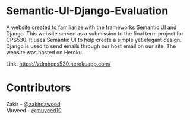 # Semantic-UI-Django-Evaluation
A website created to familiarize with the frameworks Semantic UI and Django. This website served as a submission to the final term project for CPS530. It uses Semantic UI to help create a simple yet elegant design. Django is used to send emails through our host email on our site. The website was hosted on Heroku.

Link: https://zdmhcps530.herokuapp.com/

# Contributors
Zakir - [@zakirdawood](https://github.com/zakirdawood)   
Muyeed - [@muyeed10](https://github.com/muyeed10)  
